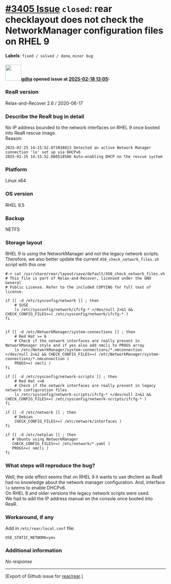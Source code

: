 [\#3405 Issue](https://github.com/rear/rear/issues/3405) `closed`: rear checklayout does not check the NetworkManager configuration files on RHEL 9
===================================================================================================================================================

**Labels**: `fixed / solved / done`, `minor bug`

#### <img src="https://avatars.githubusercontent.com/u/888633?u=cdaeb31efcc0048d3619651aa18dd4b76e636b21&v=4" width="50">[gdha](https://github.com/gdha) opened issue at [2025-02-18 13:05](https://github.com/rear/rear/issues/3405):

### ReaR version

Relax-and-Recover 2.6 / 2020-06-17

### Describe the ReaR bug in detail

No IP address bounded to the network interfaces on RHEL 9 once booted
into ReaR rescue image.  
Reason:

    2025-02-25 14:15:52.073838813 Detected an active Network Manager connection 'lo' set up via DHCPv6
    2025-02-25 14:15:52.080518586 Auto-enabling DHCP on the rescue system

### Platform

Linux x64

### OS version

RHEL 9.5

### Backup

NETFS

### Storage layout

RHEL 9 is using the NetworkManager and not the legacy network scripts.
Therefore, we also better update the current
`450_check_network_files.sh` script with this one:

    #-> cat /usr/share/rear/layout/save/default/450_check_network_files.sh
    # This file is part of Relax-and-Recover, licensed under the GNU General
    # Public License. Refer to the included COPYING for full text of license.

    if [[ -d /etc/sysconfig/network ]] ; then
        # SUSE
        ls /etc/sysconfig/network/ifcfg-* >/dev/null 2>&1 && CHECK_CONFIG_FILES+=( /etc/sysconfig/network/ifcfg-* )
    fi


    if [[ -d /etc/NetworkManager/system-connections ]] ; then
        # Red Hat >= 8
        # Check if the network interfaces are really present in NetworkManager style and if yes also add nmcli to PROGS array
        ls /etc/NetworkManager/system-connections/*.nmconnection >/dev/null 2>&1 && CHECK_CONFIG_FILES+=( /etc/NetworkManager/system-connections/*.nmconnection )
        PROGS+=( nmcli )
    fi

    if [[ -d /etc/sysconfig/network-scripts ]] ; then
        # Red Hat <=8
        # Check if the network interfaces are really present in legacy network configuration files
        ls /etc/sysconfig/network-scripts/ifcfg-* >/dev/null 2>&1 && CHECK_CONFIG_FILES+=( /etc/sysconfig/network-scripts/ifcfg-* )
    fi

    if [[ -d /etc/network ]] ; then
        # Debian
        CHECK_CONFIG_FILES+=( /etc/network/interfaces )
    fi

    if [[ -d /etc/netplan ]] ; then
       # Ubuntu using NetworkManager
       CHECK_CONFIG_FILES+=( /etc/network/*.yaml )
       PROGS+=( nmcli )
    fi

### What steps will reproduce the bug?

Well, the side effect seems that on RHEL 9 it wants to use dhclient as
ReaR had no knowledge about the network manager configuration. And,
interface `lo` seems to enable DHCPv6.  
On RHEL 8 and older versions the legacy network scripts were used.  
We had to add the IP address manual on the console once booted into
ReaR.

### Workaround, if any

Add in `/etc/rear/local.conf` file:

    USE_STATIC_NETWORK=yes

### Additional information

*No response*

------------------------------------------------------------------------

\[Export of Github issue for
[rear/rear](https://github.com/rear/rear).\]
